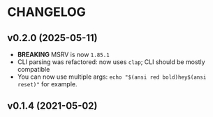# CHANGELOG

## v0.2.0 (2025-05-11)
- **BREAKING** MSRV is now `1.85.1`
- CLI parsing was refactored: now uses `clap`; CLI should be mostly compatible
- You can now use multiple args: `echo "$(ansi red bold)hey$(ansi reset)"` for
  example.

## v0.1.4 (2021-05-02)
